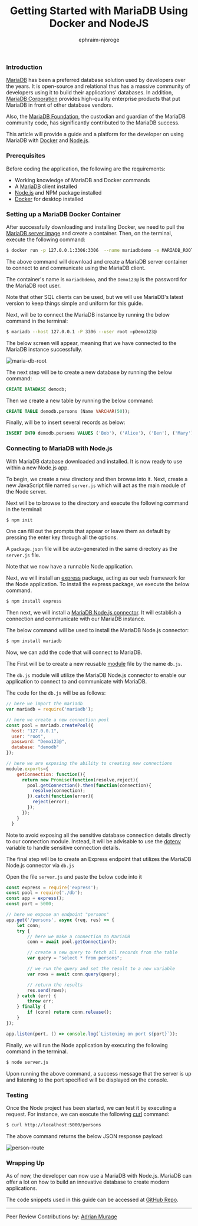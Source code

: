 ﻿---
layout: engineering-education
status: publish
published: true
url: /getting-started-with-mariadb-using-docker-and-nodejs/
title: Getting Started with MariaDB Using Docker and NodeJS
description: In this article, we will learn how to setup MariaDB inside a docker container and connect to it usind Express and NodeJS 
author: ephraim-njoroge
date: 
topics: []
excerpt_separator: <!--more-->
images:

  - url: /engineering-education/getting-started-with-mariadb-using-docker-and-nodejs/hero.jpg
    alt: MariaDB Docker and NodeJS
---
 ### Introduction
[MariaDB](https://mariadb.com/) has been a preferred database solution used by developers over the years. It is open-source and relational thus has a massive community of developers using it to build their applications' databases. In addition, [MariaDB Corporation](https://mariadb.com/) provides high-quality enterprise products that put MariaDB in front of other database vendors.

<!--more-->

Also, the [MariaDB Foundation](https://mariadb.org/), the custodian and guardian of the MariaDB community code, has significantly contributed to the MariaDB success.

This article will provide a guide and a platform for the developer on using MariaDB with [Docker](https://www.docker.com/) and [Node.js](https://nodejs.org/en/).

### Prerequisites
Before coding the application, the following are the requirements:
- Working knowledge of MariaDB and Docker commands
- A [MariaDB](https://mariadb.com/products/skysql/docs/clients/) client installed
- [Node.js](https://nodejs.org/en/download/) and NPM package installed
- [Docker](https://www.docker.com/products/docker-desktop) for desktop installed

### Setting up a MariaDB Docker Container
After successfully downloading and installing Docker, we need to pull the [MariaDB server image](https://hub.docker.com/_/mariadb) and create a container. Then, on the terminal, execute the following command:

```bash
$ docker run -p 127.0.0.1:3306:3306  --name mariadbdemo -e MARIADB_ROOT_PASSWORD=Demo123@ -d mariadb:latest
```

The above command will download and create a MariaDB server container to connect to and communicate using the MariaDB client.

The container's name is `mariadbdemo`, and the `Demo123@` is the password for the MariaDB root user. 

Note that other SQL clients can be used, but we will use MariaDB's latest version to keep things simple and uniform for this guide.

Next, will be to connect the MariaDB instance by running the below command in the terminal:

```bash
$ mariadb --host 127.0.0.1 -P 3306 --user root –pDemo123@
```

The below screen will appear, meaning that we have connected to the MariaDB instance successfully.

![maria-db-root](/engineering-education/getting-started-with-mariadb-using-docker-and-nodejs/maria-db-root.PNG)

The next step will be to create a new database by running the below command:

```sql
CREATE DATABASE demodb;
```

Then we create a new table by running the below command:

```sql
CREATE TABLE demodb.persons (Name VARCHAR(50));
```

Finally, will be to insert several records as below:

```sql
INSERT INTO demodb.persons VALUES ('Bob'), ('Alice'), ('Ben'), ('Mary');
```

### Connecting to MariaDB with Node.js
With MariaDB database downloaded and installed. It is now ready to use within a new Node.js app.

To begin, we create a new directory and then browse into it. Next, create a new JavaScript file named `server.js` which will act as the main module of the Node server. 

Next will be to browse to the directory and execute the following command in the terminal:

```bash
$ npm init
```

One can fill out the prompts that appear or leave them as default by pressing the enter key through all the options.

A `package.json` file will be auto-generated in the same directory as the `server.js` file.

Note that we now have a runnable Node application.

Next, we will install an [express](https://expressjs.com/) package, acting as our web framework for the Node application. To install the express package, we execute the below command.

```bash
$ npm install express
```

Then next, we will install a [MariaDB Node.js connector](https://mariadb.com/kb/en/nodejs-connector/). It will establish a connection and communicate with our MariaDB instance.

The below command will be used to install the MariaDB Node.js connector:

```bash
$ npm install mariadb
```

Now, we can add the code that will connect to MariaDB.

The First will be to create a new reusable [module](https://nodejs.org/api/modules.html) file by the name `db.js`.

The `db.js` module will utilize the MariaDB Node.js connector to enable our application to connect to and communicate with MariaDB.

The code for the `db.js` will be as follows:

```JavaScript
// here we import the mariadb
var mariadb = require('mariadb');

// here we create a new connection pool
const pool = mariadb.createPool({
  host: "127.0.0.1", 
  user: "root", 
  password: "Demo123@",
  database: "demodb"
});

// here we are exposing the ability to creating new connections
module.exports={
    getConnection: function(){
      return new Promise(function(resolve,reject){
        pool.getConnection().then(function(connection){
          resolve(connection);
        }).catch(function(error){
          reject(error);
        });
      });
    }
  }
```

Note to avoid exposing all the sensitive database connection details directly to our connection module. Instead, it will be advisable to use the [dotenv](https://www.npmjs.com/package/dotenv) variable to handle sensitive connection details.

The final step will be to create an Express endpoint that utilizes the MariaDB Node.js connector via `db.js`

Open the file `server.js` and paste the below code into it

```JavaScript
const express = require('express');
const pool = require('./db');
const app = express();
const port = 5000;

// here we expose an endpoint "persons"
app.get('/persons', async (req, res) => {
    let conn;
    try {
        // here we make a connection to MariaDB
        conn = await pool.getConnection();

        // create a new query to fetch all records from the table
        var query = "select * from persons";

        // we run the query and set the result to a new variable
        var rows = await conn.query(query);

        // return the results
        res.send(rows);
    } catch (err) {
        throw err;
    } finally {
        if (conn) return conn.release();
    }
});

app.listen(port, () => console.log(`Listening on port ${port}`));
```

Finally, we will run the Node application by executing the following command in the terminal.

```bash
$ node server.js
```

Upon running the above command, a success message that the server is up and listening to the port specified will be displayed on the console.

### Testing
Once the Node project has been started, we can test it by executing a request. For instance, we can execute the following [curl](https://curl.se/) command:

```bash
$ curl http://localhost:5000/persons
```

The above command returns the below JSON response payload:

![person-route](/engineering-education/getting-started-with-mariadb-using-docker-and-nodejs/persons-route.PNG)

### Wrapping Up
As of now, the developer can now use a MariaDB with Node.js. MariaDB can offer a lot on how to build an innovative database to create modern applications.

The code snippets used in this guide can be accessed at [GitHub Repo](https://github.com/ephnjor2021/mariadb-nodejs).

---
Peer Review Contributions by: [Adrian Murage](/engineering-education/authors/adrian-murage/)
